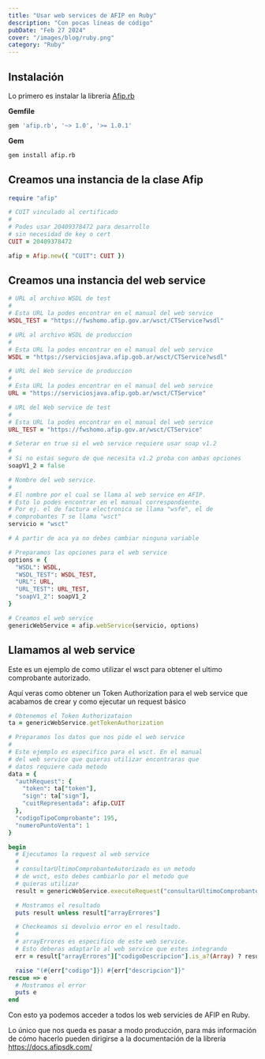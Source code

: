 ```yaml
---
title: "Usar web services de AFIP en Ruby"
description: "Con pocas líneas de código"
pubDate: "Feb 27 2024"
cover: "/images/blog/ruby.png"
category: "Ruby"
---
```


## Instalación

Lo primero es instalar la librería [Afip.rb](https://github.com/AfipSDK/afip.rb)

**Gemfile**

```ruby
gem 'afip.rb', '~> 1.0', '>= 1.0.1'
```

**Gem**

```bash
gem install afip.rb
```

## Creamos una instancia de la clase Afip

```ruby
require "afip"

# CUIT vinculado al certificado
#
# Podes usar 20409378472 para desarrollo
# sin necesidad de key o cert
CUIT = 20409378472

afip = Afip.new({ "CUIT": CUIT })
```

## Creamos una instancia del web service

```ruby
# URL al archivo WSDL de test
#
# Esta URL la podes encontrar en el manual del web service
WSDL_TEST = "https://fwshomo.afip.gov.ar/wsct/CTService?wsdl"

# URL al archivo WSDL de produccion
#
# Esta URL la podes encontrar en el manual del web service
WSDL = "https://serviciosjava.afip.gob.ar/wsct/CTService?wsdl"

# URL del Web service de produccion
#
# Esta URL la podes encontrar en el manual del web service
URL = "https://serviciosjava.afip.gob.ar/wsct/CTService"

# URL del Web service de test
#
# Esta URL la podes encontrar en el manual del web service
URL_TEST = "https://fwshomo.afip.gov.ar/wsct/CTService"

# Seterar en true si el web service requiere usar soap v1.2
#
# Si no estas seguro de que necesita v1.2 proba con ambas opciones
soapV1_2 = false

# Nombre del web service.
#
# El nombre por el cual se llama al web service en AFIP.
# Esto lo podes encontrar en el manual correspondiente.
# Por ej. el de factura electronica se llama "wsfe", el de
# comprobantes T se llama "wsct"
servicio = "wsct"

# A partir de aca ya no debes cambiar ninguna variable

# Preparamos las opciones para el web service
options = {
  "WSDL": WSDL,
  "WSDL_TEST": WSDL_TEST,
  "URL": URL,
  "URL_TEST": URL_TEST,
  "soapV1_2": soapV1_2
}

# Creamos el web service
genericWebService = afip.webService(servicio, options)
```


## Llamamos al web service

Este es un ejemplo de como utilizar el wsct para obtener el ultimo comprobante autorizado.

Aquí veras como obtener un Token Authorization para el web service que acabamos de crear y como ejecutar un request básico


```ruby
# Obtenemos el Token Authorizataion
ta = genericWebService.getTokenAuthorization

# Preparamos los datos que nos pide el web service
#
# Este ejemplo es especifico para el wsct. En el manual
# del web service que quieras utilizar encontraras que
# datos requiere cada metodo
data = {
  "authRequest": {
    "token": ta["token"],
    "sign": ta["sign"],
    "cuitRepresentada": afip.CUIT
  },
  "codigoTipoComprobante": 195,
  "numeroPuntoVenta": 1
}

begin
  # Ejecutamos la request al web service
  #
  # consultarUltimoComprobanteAutorizado es un metodo
  # de wsct, esto debes cambiarlo por el metodo que
  # quieras utilizar
  result = genericWebService.executeRequest("consultarUltimoComprobanteAutorizado", data)

  # Mostramos el resultado
  puts result unless result["arrayErrores"]

  # Checkeamos si devolvio error en el resultado.
  #
  # arrayErrores es especifico de este web service.
  # Esto deberas adaptarlo al web service que estes integrando
  err = result["arrayErrores"]["codigoDescripcion"].is_a?(Array) ? result["arrayErrores"]["codigoDescripcion"][0] : result["arrayErrores"]["codigoDescripcion"]

  raise "(#{err["codigo"]}) #{err["descripcion"]}"
rescue => e
  # Mostramos el error
  puts e
end
```

Con esto ya podemos acceder a todos los web servicies de AFIP en Ruby.


Lo único que nos queda es pasar a modo producción, para más información de cómo hacerlo pueden dirigirse a la documentación de la librería https://docs.afipsdk.com/